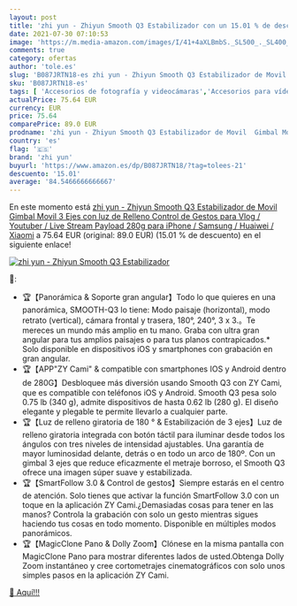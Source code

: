 ```yaml
---
layout: post
title: 'zhi yun - Zhiyun Smooth Q3 Estabilizador con un 15.01 % de descuento'
date: 2021-07-30 07:10:53
image: 'https://m.media-amazon.com/images/I/41+4aXLBmbS._SL500_._SL400_.jpg'
comments: true
category: ofertas
author: 'tole.es'
slug: 'B087JRTN18-es zhi yun - Zhiyun Smooth Q3 Estabilizador de Movil Gimbal...'
sku: 'B087JRTN18-es'
tags: [ 'Accesorios de fotografía y videocámaras','Accesorios para vídeo y videocámaras','Electrónica','Fotografía y videocámaras','Soportes y estabilizadores para videocámaras','iphone','zhi yun', ]
actualPrice: 75.64 EUR
currency: EUR
price: 75.64
comparePrice: 89.0 EUR
prodname: 'zhi yun - Zhiyun Smooth Q3 Estabilizador de Movil  Gimbal Movil 3 Ejes con luz de Relleno  Control de Gestos  para Vlog / Youtuber / Live Stream  Payload 280g para iPhone / Samsung / Huaiwei / Xiaomi'
country: 'es'
flag: '🇪🇸'
brand: 'zhi yun'
buyurl: 'https://www.amazon.es/dp/B087JRTN18/?tag=tolees-21'
descuento: '15.01'
average: '84.5466666666667'
---
```


En este momento está [zhi yun - Zhiyun Smooth Q3 Estabilizador de Movil  Gimbal Movil 3 Ejes con luz de Relleno  Control de Gestos  para Vlog / Youtuber / Live Stream  Payload 280g para iPhone / Samsung / Huaiwei / Xiaomi](https://www.amazon.es/dp/B087JRTN18/?tag=tolees-21) a 75.64 EUR (original: 89.0 EUR) (15.01 %  de descuento) en el siguiente enlace!

[![zhi yun - Zhiyun Smooth Q3 Estabilizador](https://m.media-amazon.com/images/I/41+4aXLBmbS._SL500_._SL400_.jpg)](https://www.amazon.es/dp/B087JRTN18/?tag=tolees-21)

🔎:

- 🏆【Panorámica & Soporte gran angular】Todo lo que quieres en una panorámica, SMOOTH-Q3 lo tiene: Modo paisaje (horizontal), modo retrato (vertical), cámara frontal y trasera, 180°, 240°, 3 x 3.。Te mereces un mundo más amplio en tu mano. Graba con ultra gran angular para tus amplios paisajes o para tus planos contrapicados.* Solo disponible en dispositivos iOS y smartphones con grabación en gran angular.
- 🏆【APP"ZY Cami" & compatible con smartphones IOS y Android dentro de 280G】Desbloquee más diversión usando Smooth Q3 con ZY Cami, que es compatible con teléfonos iOS y Android. Smooth Q3 pesa solo 0.75 lb (340 g), admite dispositivos de hasta 0.62 lb (280 g). El diseño elegante y plegable te permite llevarlo a cualquier parte.
- 🏆【Luz de relleno giratoria de 180 ° & Estabilización de 3 ejes】Luz de relleno giratoria integrada con botón táctil para iluminar desde todos los ángulos con tres niveles de intensidad ajustables. Una garantía de mayor luminosidad delante, detrás o en todo un arco de 180º. Con un gimbal 3 ejes que reduce eficazmente el metraje borroso, el Smooth Q3 ofrece una imagen súper suave y estabilizada.
- 🏆【SmartFollow 3.0 & Control de gestos】Siempre estarás en el centro de atención. Solo tienes que activar la función SmartFollow 3.0 con un toque en la aplicación ZY Cami.¿Demasiadas cosas para tener en las manos? Controla la grabación con solo un gesto mientras sigues haciendo tus cosas en todo momento. Disponible en múltiples modos panorámicos.
- 🏆【MagicClone Pano & Dolly Zoom】Clónese en la misma pantalla con MagicClone Pano para mostrar diferentes lados de usted.Obtenga Dolly Zoom instantáneo y cree cortometrajes cinematográficos con solo unos simples pasos en la aplicación ZY Cami.

[🛒 Aquí!!!](https://www.amazon.es/dp/B087JRTN18/?tag=tolees-21)
